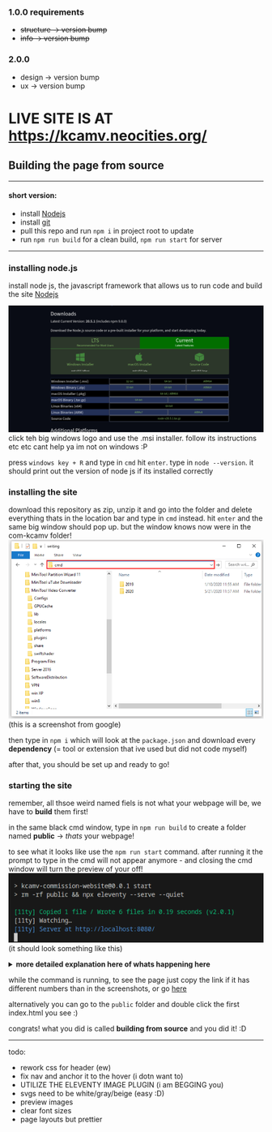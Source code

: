 ### 1.0.0 requirements
- ~~structure -> version bump~~
- ~~info -> version bump~~
### 2.0.0
- design -> version bump
- ux -> version bump

# LIVE SITE IS AT https://kcamv.neocities.org/

## Building the page from source

---
#### short version:
  - install [Nodejs](https://nodejs.org/en/download/current) 
  - install [git](https://git-scm.com/book/en/v2/Getting-Started-Installing-Git)
  - pull this repo and run `npm i` in project root to update
  - run `npm run build` for a clean build, `npm run start` for server

---

### installing node.js
install node js, the javascript framework that allows us to run code and build the site
[Nodejs](https://nodejs.org/en/download/current)

![nodejs installation page](docs/nodejs.png)
click teh big windows logo and use the .msi installer. follow its instructions etc etc cant help ya im not on windows :P

press `windows key + R` and type in `cmd` hit `enter`. type in `node --version`. it should print out the version of node js if its installed correctly


### installing the site
download this repository as zip, unzip it and go into the folder and delete everything thats in the location bar and type in `cmd` instead. hit `enter` and the same big window should pop up. but the window knows now were in the com-kcamv folder!
![folder view with cmd in navigation typed in](docs/cmdinfolder.png)
(this is a screenshot from google)



then type in `npm i` which will look at the `package.json` and download every **dependency** (= tool or extension that ive used but did not code myself)

after that, you should be set up and ready to go!

### starting the site

remember, all thsoe weird named fiels is not what your webpage will be, we have to **build** them first!

in the same black cmd window, type in `npm run build` to create a folder named **public** -> *thats* your webpage! 

to see what it looks like use the `npm run start` command. after running it the prompt to type in the cmd will not appear anymore - and closing the cmd window will turn the preview of your off! 
![Alt text](docs/npmstartconsole.png)
(it should look something like this)

<details>
<summary style="cursor:poiner;"><b>more detailed explanation here of whats happening here</b>

</summary>

this is the output of the eleventy **dev server** - it creates a live preview of your bult page (the one in `public`!) its cool because you dont have to rerun the build command, it automatically builds and displays the pagewhenever it detects a change on disk, like when you save a file!

1. `> kcamv-commission-website@0.0.1 start` what website is being started @ version number
2. `rm -rf public && npx eleventy --serve --quiet`:
   - remove (`rm`) iself, all sub-olders and files (`-rf`) from the foler `public`
   - and (`&&`)  start eleventy (`npx eleventy`) in the server mode (`--serve`) but dont print too many thing into the consoel (`--quiet`)
3. the [11ty] prefixed lines are the output - what the eleventy server is telling us!
   1.  `Copied 1 file` means it copy pasted 1 file without makign any changes
   2.  `Wrote 6 files` means it had to do some modification in 6 files, usually those ending with .njk or .md `in 0.20 seconds` and that's your version `(v2.0.1)`!
4. `Watching…` is letting you know that when you make a change to, lets say `index.njk`, it will automatically build that file into a good .html and automatically display it in your browser, no reloading necessary #devServer
5. `Server at http://localhost:8080/` - this is self explanatory, you can open this link like any webpage, since it's a locally hosted website! its only on your computer, but it behaves liem any "real" one :P
</details>

while the command is running, to see the page just copy the link if it has different numbers than in the screenshots, or go [here](http://localhost:8080/)

alternatively you can go to the `public` folder and double click the first index.html you see :)


congrats! what you did is called **building from source** and you did it! :D

---

todo:
- rework css for header (ew)
- fix nav and anchor it to the hover (i dotn want to)
- UTILIZE THE ELEVENTY IMAGE PLUGIN (i am BEGGING you)
- svgs need to be white/gray/beige (easy :D)
- preview images
- clear font sizes
- page layouts but prettier